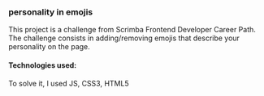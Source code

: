 ### personality in emojis
This project is a challenge from Scrimba Frontend Developer Career Path. 
The challenge consists in adding/removing emojis that describe your personality on the page. 

#### Technologies used:
To solve it, I used JS, CSS3, HTML5
